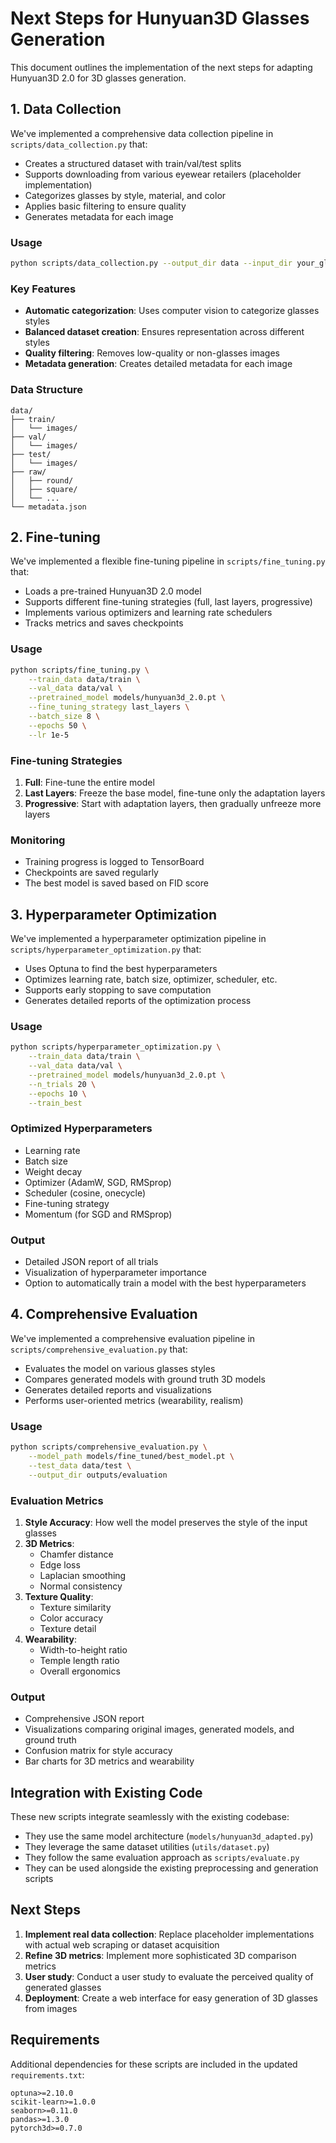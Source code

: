 # Next Steps for Hunyuan3D Glasses Generation

This document outlines the implementation of the next steps for adapting Hunyuan3D 2.0 for 3D glasses generation.

## 1. Data Collection

We've implemented a comprehensive data collection pipeline in `scripts/data_collection.py` that:

- Creates a structured dataset with train/val/test splits
- Supports downloading from various eyewear retailers (placeholder implementation)
- Categorizes glasses by style, material, and color
- Applies basic filtering to ensure quality
- Generates metadata for each image

### Usage

```bash
python scripts/data_collection.py --output_dir data --input_dir your_glasses_images
```

### Key Features

- **Automatic categorization**: Uses computer vision to categorize glasses styles
- **Balanced dataset creation**: Ensures representation across different styles
- **Quality filtering**: Removes low-quality or non-glasses images
- **Metadata generation**: Creates detailed metadata for each image

### Data Structure

```
data/
├── train/
│   └── images/
├── val/
│   └── images/
├── test/
│   └── images/
├── raw/
│   ├── round/
│   ├── square/
│   └── ...
└── metadata.json
```

## 2. Fine-tuning

We've implemented a flexible fine-tuning pipeline in `scripts/fine_tuning.py` that:

- Loads a pre-trained Hunyuan3D 2.0 model
- Supports different fine-tuning strategies (full, last layers, progressive)
- Implements various optimizers and learning rate schedulers
- Tracks metrics and saves checkpoints

### Usage

```bash
python scripts/fine_tuning.py \
    --train_data data/train \
    --val_data data/val \
    --pretrained_model models/hunyuan3d_2.0.pt \
    --fine_tuning_strategy last_layers \
    --batch_size 8 \
    --epochs 50 \
    --lr 1e-5
```

### Fine-tuning Strategies

1. **Full**: Fine-tune the entire model
2. **Last Layers**: Freeze the base model, fine-tune only the adaptation layers
3. **Progressive**: Start with adaptation layers, then gradually unfreeze more layers

### Monitoring

- Training progress is logged to TensorBoard
- Checkpoints are saved regularly
- The best model is saved based on FID score

## 3. Hyperparameter Optimization

We've implemented a hyperparameter optimization pipeline in `scripts/hyperparameter_optimization.py` that:

- Uses Optuna to find the best hyperparameters
- Optimizes learning rate, batch size, optimizer, scheduler, etc.
- Supports early stopping to save computation
- Generates detailed reports of the optimization process

### Usage

```bash
python scripts/hyperparameter_optimization.py \
    --train_data data/train \
    --val_data data/val \
    --pretrained_model models/hunyuan3d_2.0.pt \
    --n_trials 20 \
    --epochs 10 \
    --train_best
```

### Optimized Hyperparameters

- Learning rate
- Batch size
- Weight decay
- Optimizer (AdamW, SGD, RMSprop)
- Scheduler (cosine, onecycle)
- Fine-tuning strategy
- Momentum (for SGD and RMSprop)

### Output

- Detailed JSON report of all trials
- Visualization of hyperparameter importance
- Option to automatically train a model with the best hyperparameters

## 4. Comprehensive Evaluation

We've implemented a comprehensive evaluation pipeline in `scripts/comprehensive_evaluation.py` that:

- Evaluates the model on various glasses styles
- Compares generated models with ground truth 3D models
- Generates detailed reports and visualizations
- Performs user-oriented metrics (wearability, realism)

### Usage

```bash
python scripts/comprehensive_evaluation.py \
    --model_path models/fine_tuned/best_model.pt \
    --test_data data/test \
    --output_dir outputs/evaluation
```

### Evaluation Metrics

1. **Style Accuracy**: How well the model preserves the style of the input glasses
2. **3D Metrics**:
   - Chamfer distance
   - Edge loss
   - Laplacian smoothing
   - Normal consistency
3. **Texture Quality**:
   - Texture similarity
   - Color accuracy
   - Texture detail
4. **Wearability**:
   - Width-to-height ratio
   - Temple length ratio
   - Overall ergonomics

### Output

- Comprehensive JSON report
- Visualizations comparing original images, generated models, and ground truth
- Confusion matrix for style accuracy
- Bar charts for 3D metrics and wearability

## Integration with Existing Code

These new scripts integrate seamlessly with the existing codebase:

- They use the same model architecture (`models/hunyuan3d_adapted.py`)
- They leverage the same dataset utilities (`utils/dataset.py`)
- They follow the same evaluation approach as `scripts/evaluate.py`
- They can be used alongside the existing preprocessing and generation scripts

## Next Steps

1. **Implement real data collection**: Replace placeholder implementations with actual web scraping or dataset acquisition
2. **Refine 3D metrics**: Implement more sophisticated 3D comparison metrics
3. **User study**: Conduct a user study to evaluate the perceived quality of generated glasses
4. **Deployment**: Create a web interface for easy generation of 3D glasses from images

## Requirements

Additional dependencies for these scripts are included in the updated `requirements.txt`:

```
optuna>=2.10.0
scikit-learn>=1.0.0
seaborn>=0.11.0
pandas>=1.3.0
pytorch3d>=0.7.0
```
